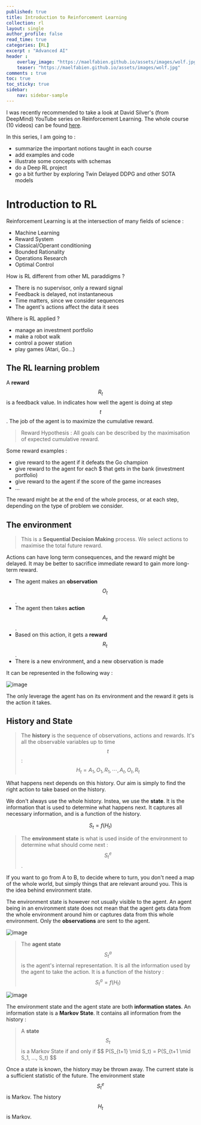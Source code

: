 ```yaml
---
published: true
title: Introduction to Reinforcement Learning
collection: rl
layout: single
author_profile: false
read_time: true
categories: [RL]
excerpt : "Advanced AI"
header :
    overlay_image: "https://maelfabien.github.io/assets/images/wolf.jpg"
    teaser: "https://maelfabien.github.io/assets/images/wolf.jpg"
comments : true
toc: true
toc_sticky: true
sidebar:
    nav: sidebar-sample
---
```


I was recently recommended to take a look at David Silver's (from DeepMind) YouTube series on Reinforcement Learning. The whole course (10 videos) can be found [here](https://www.youtube.com/watch?v=2pWv7GOvuf0&list=PLqYmG7hTraZDM-OYHWgPebj2MfCFzFObQ).

In this series, I am going to :
- summarize the important notions taught in each course
- add examples and code
- illustrate some concepts with schemas
- do a Deep RL project
- go a bit further by exploring Twin Delayed DDPG and other SOTA models

# Introduction to RL

Reinforcement Learning is at the intersection of many fields of science :
- Machine Learning
- Reward System
- Classical/Operant conditioning
- Bounded Rationality
- Operations Research
- Optimal Control

How is RL different from other ML paraddigms ?
- There is no supervisor, only a reward signal
- Feedback is delayed, not instantaneous
- Time matters, since we consider sequences
- The agent's actions affect the data it sees

Where is RL applied ?
- manage an investment portfolio
- make a robot walk
- control a power station
- play games (Atari, Go...)

## The RL learning problem

A **reward** $$ R_t $$ is a feedback value. In indicates how well the agent is doing at step $$ t $$. The job of the agent is to maximize the cumulative reward. 

> Reward Hypothesis : All goals can be described by the maximisation of expected cumulative reward.

Some reward examples :
- give reward to the agent if it defeats the Go champion
- give reward to the agent for each $ that gets in the bank (investment portfolio)
- give reward to the agent if the score of the game increases
- ...

The reward might be at the end of the whole process, or at each step, depending on the type of problem we consider.

## The environment

> This is a **Sequential Decision Making** process. We select actions to maximise the total future reward.

Actions can have long term consequences, and the reward might be delayed. It may be better to sacrifice immediate reward to gain more long-term reward.

- The agent makes an **observation** $$ O_t $$. 
- The agent then takes **action** $$ A_t $$. 
- Based on this action, it gets a **reward** $$ R_t $$.
- There is a new environment, and a new observation is made

It can be represented in the following way :

![image](https://maelfabien.github.io/assets/images/rl_0.png)

The only leverage the agent has on its environment and the reward it gets is the action it takes.

## History and State

> The **history** is the sequence of observations, actions and rewards. It's all the observable variables up to time $$ t $$ : $$ H_t = A_1, O_1, R_1, \cdots, A_t, O_t, R_t $$

What happens next depends on this history. Our aim is simply to find the right action to take based on the history.

We don't always use the whole history. Instea, we use the **state**. It is the information that is used to determine what happens next. It captures all necessary information, and is a function of the history.

$$ S_t = f(H_t) $$

> The **environment state** is what is used inside of the environment to determine what should come next : $$ S_t^e $$. 

If you want to go from A to B, to decide where to turn, you don't need a map of the whole world, but simply things that are relevant around you. This is the idea behind environment state.

The environment state is however not usually visible to the agent. An agent being in an environment state does not mean that the agent gets data from the whole environment around him or captures data from this whole environment. Only the **observations** are sent to the agent.

![image](https://maelfabien.github.io/assets/images/rl_1.png)

> The **agent state** $$ S_t^a $$ is the agent's internal representation. It is all the information used by the agent to take the action. It is a function of the history : $$ S_t^a = f(H_t) $$

![image](https://maelfabien.github.io/assets/images/rl_2.png)

The environment state and the agent state are both **information states**. An information state is a **Markov State**. It contains all information from the history :

> A **state** $$ S_t $$ is a Markov State if and only if $$ P(S_{t+1} \mid S_t) = P(S_{t+1 \mid S_1, ..., S_t) $$

Once a state is known, the history may be thrown away. The current state is a sufficient statistic of the future. The environment state $$ S_t^e $$ is Markov. The history $$ H_t $$ is Markov.
